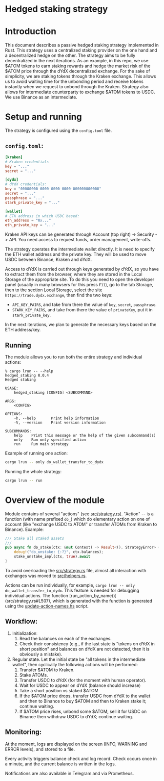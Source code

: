 # Hedged staking strategy

# Introduction

This document describes a passive hedged staking strategy implemented in Rust. This strategy uses a centralized staking provider on the one hand and a decentralized hedge on the other. The strategy aims to be fully decentralized in the next iterations. As an example, in this repo, we use $ATOM tokens to earn staking rewards and hedge the market risk of the $ATOM price through the dYdX decentralized exchange. For the sake of simplicity, we are staking tokens through the Kraken exchange. This allows us to avoid waiting time for the unbonding period and receive tokens instantly when we request to unbond through the Kraken. Strategy also allows for intermediate counterparty to exchange $ATOM tokens to USDC. We use Binance as an intermediate.

# Setup and running

The strategy is configured using the `config.toml` file.

## `config.toml`:

```toml
[kraken]
# Kraken credentials
key = "..."
secret = "..."

[dydx]
# dYdX credentials:
key = "00000000-0000-0000-0000-000000000000"
secret = "..."
passphrase = "..."
stark_private_key = "..."

[wallet]
# ETH address in which USDC based:
eth_address = "0x..."
eth_private_key = "..."
```

Kraken API keys can be generated through Account (top right) -> Security -> API. You need access to request
funds, order management, write-offs.

The strategy operates the intermediate wallet directly. It is need to specify the ETH wallet address and the private key.
They will be used to move USDC between Binance, Kraken and dYdX.

Access to dYdX is carried out through keys generated by dYdX, so you have to
extract them from the browser, where they are stored in the Local Storage of the appropriate site. To do this you need to open the developer panel
(usually in many browsers for this press `F11`), go to the tab Storage, then to the section Local Storage, select the
site `https://trade.dydx.exchange`, then find the two keys:
* `API_KEY_PAIRS`, and take from there the value of `key`, `secret`, `passphrase`.
* `STARK_KEY_PAIRS`, and take from there the value of `privateKey`, put it in `stark_private_key`.

In the next iterations, we plan to generate the necessary keys based on the ETH address/key.

## Running

The module allows you to run both the entire strategy and individual actions:

```console
% cargo lrun -- --help
hedged_staking 0.0.4
Hedged staking

USAGE:
    hedged_staking [CONFIG] <SUBCOMMAND>

ARGS:
    <CONFIG>

OPTIONS:
    -h, --help       Print help information
    -V, --version    Print version information

SUBCOMMANDS:
    help    Print this message or the help of the given subcommand(s)
    only    Run only specified action
    run     Run main strategy
```

Example of running one action:

```bash
cargo lrun -- only do_wallet_transfer_to_dydx
```

Running the whole strategy:

```bash
cargo lrun -- run
```

# Overview of the module

Module contains of several "actions" (see [src/strategy.rs](src/strategy.rs)). "Action" -- is a function (with name
prefixed `do_`) which do elementary action on one of account (like "exchange USDC to ATOM" or transfer ATOMs from Kraken
to Binance). Example:

```rust
/// Stake all staked assets
///
pub async fn do_stake(ctx: &mut Context) -> Result<(), StrategyError> {
    debug!("do_unstake: {:?}", ctx.balances);
    stake_unstake_impl(ctx, true).await
}
```

To avoid overloading the [src/strategy.rs](src/strategy.rs) file, almost all interaction with exchanges was moved to [src/helpers.rs](src/helpers.rs).

Actions can be run individually, for example, `cargo lrun -- only do_wallet_transfer_to_dydx`. This feature is needed for debugging individual actions. The function [run_action_by_name()] (src/strategy.rs#L507), which is generated with the function is generated using the [update-action-names.hs](./update-action-names.hs) script.


## Workflow:

1. Initialization:
   1. Read the balances on each of the exchanges.
   1. Check their consistency (e.g., if the last state is "tokens on dYdX in short position" and balances on dYdX are not detected, then it is obviously a mistake).
1. Regular state. Let the initial state be "all tokens in the intermediate wallet", then cyclically the following actions will be performed:
   1. Transfer $ATOM to Kraken.
   1. Stake ATOMs.
   1. Transfer USDC to dYdX (for the moment with human operator).
   1. Wait for USDC to appear on dYdX (balance should increase)
   1. Take a short position vs staked $ATOM
   1. If the $ATOM price drops, transfer USDC from dYdX to the wallet and then to Binance to buy $ATOM and then to Kraken stake it; continue waiting.
   1. If $ATOM price rises, unbond some $ATOM, sell it for USDC on Binance then withdraw USDC to dYdX; continue waiting.

## Monitoring:

At the moment, logs are displayed on the screen (INFO, WARNING and ERROR levels), and stored to a file.

Every activity triggers balance check and log record. Check occurs once in a minute, and the current balance is written in the logs.

Notifications are also available in Telegram and via Prometheus.
